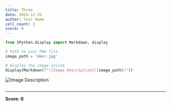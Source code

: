 ```yaml
---
title: Three
date: 2024-12-26
author: Your Name
cell_count: 2
score: 0
---
```


```python
from IPython.display import Markdown, display

# Path to your PNG file
image_path = 'deer.jpg'

# Display the image inline
display(Markdown(f"![Image Description]({image_path})"))
```


![Image Description](deer.jpg)



```python

```


---
**Score: 0**